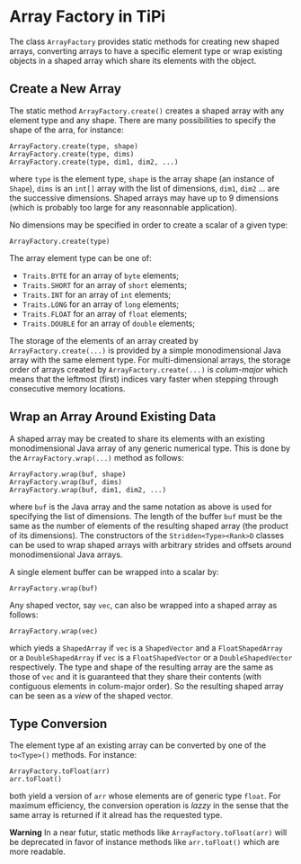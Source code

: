 # Array Factory in TiPi

The class `ArrayFactory` provides static methods for creating new shaped
arrays, converting arrays to have a specific element type or wrap existing
objects in a shaped array which share its elements with the object.


## Create a New Array

The static method `ArrayFactory.create()` creates a shaped array with any
element type and any shape.  There are many possibilities to specify the shape
of the arra, for instance:

    ArrayFactory.create(type, shape)
    ArrayFactory.create(type, dims)
    ArrayFactory.create(type, dim1, dim2, ...)

where `type` is the element type, `shape` is the array shape (an instance of
`Shape`), `dims` is an `int[]` array with the list of dimensions, `dim1`,
`dim2` ... are the successive dimensions.  Shaped arrays may have up to 9
dimensions (which is probably too large for any reasonnable application).

No dimensions may be specified in order to create a scalar of a given type:

    ArrayFactory.create(type)

The array element type can be one of:

* `Traits.BYTE` for an array of `byte` elements;
* `Traits.SHORT` for an array of `short` elements;
* `Traits.INT` for an array of `int` elements;
* `Traits.LONG` for an array of `long` elements;
* `Traits.FLOAT` for an array of `float` elements;
* `Traits.DOUBLE` for an array of `double` elements;

The storage of the elements of an array created by `ArrayFactory.create(...)`
is provided by a simple monodimensional Java array with the same element type.
For multi-dimensional arrays, the storage order of arrays created by
`ArrayFactory.create(...)` is *colum-major* which means that the leftmost
(first) indices vary faster when stepping through consecutive memory locations.


## Wrap an Array Around Existing Data

A shaped array may be created to share its elements with an existing
monodimensional Java array of any generic numerical type.  This is done by the
`ArrayFactory.wrap(...)` method as follows:

    ArrayFactory.wrap(buf, shape)
    ArrayFactory.wrap(buf, dims)
    ArrayFactory.wrap(buf, dim1, dim2, ...)

where `buf` is the Java array and the same notation as above is used for
specifying the list of dimensions.  The length of the buffer `buf` must be the
same as the number of elements of the resulting shaped array (the product of
its dimensions).  The constructors of the `Stridden<Type><Rank>D` classes can
be used to wrap shaped arrays with arbitrary strides and offsets around
monodimensional Java arrays.

A single element buffer can be wrapped into a scalar by:

    ArrayFactory.wrap(buf)

Any shaped vector, say `vec`, can also be wrapped into a shaped array as follows:

    ArrayFactory.wrap(vec)

which yieds a `ShapedArray` if `vec` is a `ShapedVector` and a
`FloatShapedArray` or a `DoubleShapedArray` if `vec` is a `FloatShapedVector`
or a `DoubleShapedVector` respectively.  The type and shape of the resulting
array are the same as those of `vec` and it is guaranteed that they share their
contents (with contiguous elements in colum-major order).  So the resulting
shaped array can be seen as a *view* of the shaped vector.


## Type Conversion

The element type af an existing array can be converted by one of the
`to<Type>()` methods.  For instance:


    ArrayFactory.toFloat(arr)
    arr.toFloat()

both yield a version of `arr` whose elements are of generic type `float`.  For
maximum efficiency, the conversion operation is *lazzy* in the sense that the
same array is returned if it alread has the requested type.

**Warning** In a near futur, static methods like `ArrayFactory.toFloat(arr)`
will be deprecated in favor of instance methods like `arr.toFloat()` which
are more readable.
